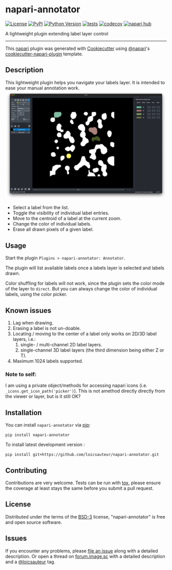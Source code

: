 # napari-annotator

[![License](https://img.shields.io/pypi/l/napari-annotator.svg?color=green)](https://github.com/loicsauteur/napari-annotator/raw/main/LICENSE)
[![PyPI](https://img.shields.io/pypi/v/napari-annotator.svg?color=green)](https://pypi.org/project/napari-annotator)
[![Python Version](https://img.shields.io/pypi/pyversions/napari-annotator.svg?color=green)](https://python.org)
[![tests](https://github.com/loicsauteur/napari-annotator/workflows/tests/badge.svg)](https://github.com/loicsauteur/napari-annotator/actions)
[![codecov](https://codecov.io/gh/loicsauteur/napari-annotator/branch/main/graph/badge.svg)](https://codecov.io/gh/loicsauteur/napari-annotator)
[![napari hub](https://img.shields.io/endpoint?url=https://api.napari-hub.org/shields/napari-annotator)](https://napari-hub.org/plugins/napari-annotator)

A lightweight plugin extending label layer control

----------------------------------

This [napari] plugin was generated with [Cookiecutter] using [@napari]'s [cookiecutter-napari-plugin] template.

<!--
Don't miss the full getting started guide to set up your new package:
https://github.com/napari/cookiecutter-napari-plugin#getting-started

and review the napari docs for plugin developers:
https://napari.org/plugins/stable/index.html
-->
## Description
This lightweight plugin helps you navigate your labels layer. It is intended to ease your manual annotation work.
![Overview image](resources/image1.png)
- Select a label from the list.
- Toggle the visibility of individual label entries.
- Move to the centroid of a label at the current zoom.
- Change the color of individual labels.
- Erase all drawn pixels of a given label.



## Usage
Start the plugin `Plugins > napari-annotator: Annotator`.

The plugin will list available labels once a labels layer is selected and labels drawn.

Color shuffling for labels will not work, since the plugin sets the color mode of the layer to `direct`.
But you can always change the color of individual labels, using the color picker.  

## Known issues
1. Lag when drawing.
2. Erasing a label is not un-doable.
3. Locating / moving to the center of a label only works on 2D/3D label layers, i.e.:
   1. single- / multi-channel 2D label layers.
   2. single-channel 3D label layers (the third dimension being either Z or T).
4. Maximum 1024 labels supported.

### Note to self:
I am using a private object/methods for accessing napari icons (i.e. `_icons.get_icon_path('picker')`).
This is not amethod directly directly from the viewer or layer, but is it still OK?


## Installation

You can install `napari-annotator` via [pip]:

    pip install napari-annotator



To install latest development version :

    pip install git+https://github.com/loicsauteur/napari-annotator.git


## Contributing

Contributions are very welcome. Tests can be run with [tox], please ensure
the coverage at least stays the same before you submit a pull request.

## License

Distributed under the terms of the [BSD-3] license,
"napari-annotator" is free and open source software.

## Issues

If you encounter any problems, please [file an issue] along with a detailed description.
Or open a thread on [forum.image.sc](https://forum.image.sc) with a detailed description
and a [@loicsauteur](https://github.com/loicsauteur) tag.


[napari]: https://github.com/napari/napari
[Cookiecutter]: https://github.com/audreyr/cookiecutter
[@napari]: https://github.com/napari
[MIT]: http://opensource.org/licenses/MIT
[BSD-3]: http://opensource.org/licenses/BSD-3-Clause
[GNU GPL v3.0]: http://www.gnu.org/licenses/gpl-3.0.txt
[GNU LGPL v3.0]: http://www.gnu.org/licenses/lgpl-3.0.txt
[Apache Software License 2.0]: http://www.apache.org/licenses/LICENSE-2.0
[Mozilla Public License 2.0]: https://www.mozilla.org/media/MPL/2.0/index.txt
[cookiecutter-napari-plugin]: https://github.com/napari/cookiecutter-napari-plugin

[file an issue]: https://github.com/loicsauteur/napari-annotator/issues

[napari]: https://github.com/napari/napari
[tox]: https://tox.readthedocs.io/en/latest/
[pip]: https://pypi.org/project/pip/
[PyPI]: https://pypi.org/
